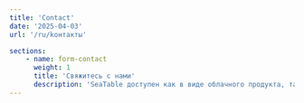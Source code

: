 ```yaml
---
title: 'Contact'
date: '2025-04-03'
url: '/ru/kонтакты'

sections:
    - name: form-contact
      weight: 1
      title: 'Свяжитесь с нами'
      description: 'SeaTable доступен как в виде облачного продукта, так и в виде самостоятельной серверной версии. Соответственно, мы предлагаем нашим клиентам различные каналы связи'
---
```

